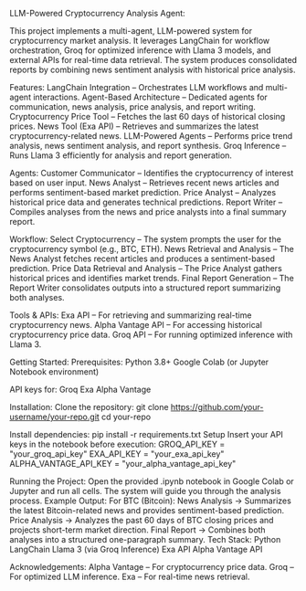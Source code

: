 LLM-Powered Cryptocurrency Analysis Agent:

This project implements a multi-agent, LLM-powered system for cryptocurrency market analysis. It leverages LangChain for workflow orchestration, Groq for optimized inference with Llama 3 models, and external APIs for real-time data retrieval. The system produces consolidated reports by combining news sentiment analysis with historical price analysis.

Features:
LangChain Integration – Orchestrates LLM workflows and multi-agent interactions.
Agent-Based Architecture – Dedicated agents for communication, news analysis, price analysis, and report writing.
Cryptocurrency Price Tool – Fetches the last 60 days of historical closing prices.
News Tool (Exa API) – Retrieves and summarizes the latest cryptocurrency-related news.
LLM-Powered Agents – Performs price trend analysis, news sentiment analysis, and report synthesis.
Groq Inference – Runs Llama 3 efficiently for analysis and report generation.

Agents:
Customer Communicator – Identifies the cryptocurrency of interest based on user input.
News Analyst – Retrieves recent news articles and performs sentiment-based market prediction.
Price Analyst – Analyzes historical price data and generates technical predictions.
Report Writer – Compiles analyses from the news and price analysts into a final summary report.

Workflow:
Select Cryptocurrency – The system prompts the user for the cryptocurrency symbol (e.g., BTC, ETH).
News Retrieval and Analysis – The News Analyst fetches recent articles and produces a sentiment-based prediction.
Price Data Retrieval and Analysis – The Price Analyst gathers historical prices and identifies market trends.
Final Report Generation – The Report Writer consolidates outputs into a structured report summarizing both analyses.

Tools & APIs:
Exa API – For retrieving and summarizing real-time cryptocurrency news.
Alpha Vantage API – For accessing historical cryptocurrency price data.
Groq API – For running optimized inference with Llama 3.

Getting Started:
Prerequisites:
Python 3.8+
Google Colab (or Jupyter Notebook environment)

API keys for:
Groq
Exa
Alpha Vantage

Installation:
Clone the repository:
git clone https://github.com/your-username/your-repo.git
cd your-repo

Install dependencies:
pip install -r requirements.txt
Setup
Insert your API keys in the notebook before execution:
GROQ_API_KEY = "your_groq_api_key"
EXA_API_KEY = "your_exa_api_key"
ALPHA_VANTAGE_API_KEY = "your_alpha_vantage_api_key"

Running the Project:
Open the provided .ipynb notebook in Google Colab or Jupyter and run all cells. The system will guide you through the analysis process.
Example Output:
For BTC (Bitcoin):
News Analysis → Summarizes the latest Bitcoin-related news and provides sentiment-based prediction.
Price Analysis → Analyzes the past 60 days of BTC closing prices and projects short-term market direction.
Final Report → Combines both analyses into a structured one-paragraph summary.
Tech Stack:
Python
LangChain
Llama 3 (via Groq Inference)
Exa API
Alpha Vantage API

Acknowledgements:
Alpha Vantage – For cryptocurrency price data.
Groq – For optimized LLM inference.
Exa – For real-time news retrieval.

